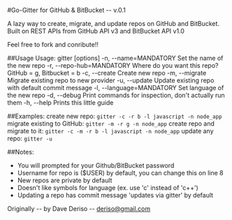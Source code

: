 #Go-Gitter for GitHub & BitBucket -- v.0.1

A lazy way to create, migrate, and update repos on GitHub and BitBucket.
Built on REST APIs from GitHub API v3 and BitBucket API v1.0

Feel free to fork and conribute!!


##Usage
    Usage: gitter [options]
    -n, --name=MANDATORY             Set the name of the new repo
    -r, --repo-hub=MANDATORY         Where do you want this repo? GitHub = g, Bitbucket = b
    -c, --create                     Create new repo
    -m, --migrate                    Migrate existing repo to new provider
    -u, --update                     Update existing repo with default commit message
    -l, --language=MANDATORY         Set language of the new repo
    -d, --debug                      Print commands for inspection, don't actually run them
    -h, --help                       Prints this little guide

##Examples:
create new repo: 				`gitter -c -r b -l javascript -n node_app`
migrate existing to GitHub: 	`gitter -m -r g -n node_app`
create repo and migrate to it: 	`gitter -c -m -r b -l javascript -n node_app`
update any repo: 				`gitter -u`

##Notes:
* You will prompted for your Github/BitBucket password
* Username for repo is ($USER) by default, you can change this on line 8
* New repos are private by default
* Doesn't like symbols for language (ex. use 'c' instead of 'c++')
* Updating a repo has commit message 'updates via gitter' by default

Originally -- by Dave Deriso -- deriso@gmail.com